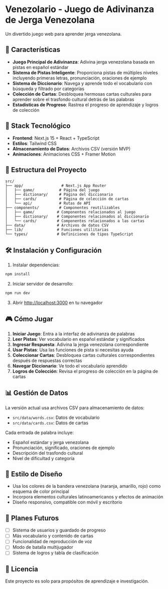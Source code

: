 # Venezolario - Juego de Adivinanza de Jerga Venezolana

Un divertido juego web para aprender jerga venezolana.

## 🎯 Características

- **Juego Principal de Adivinanza**: Adivina jerga venezolana basada en pistas en español estándar
- **Sistema de Pistas Inteligente**: Proporciona pistas de múltiples niveles incluyendo primeras letras, pronunciación, oraciones de ejemplo
- **Sistema de Diccionario**: Navega y aprende todo el vocabulario con búsqueda y filtrado por categorías
- **Colección de Cartas**: Desbloquea hermosas cartas culturales para aprender sobre el trasfondo cultural detrás de las palabras
- **Estadísticas de Progreso**: Rastrea el progreso de aprendizaje y logros de colección

## 🚀 Stack Tecnológico

- **Frontend**: Next.js 15 + React + TypeScript
- **Estilos**: Tailwind CSS
- **Almacenamiento de Datos**: Archivos CSV (versión MVP)
- **Animaciones**: Animaciones CSS + Framer Motion

## 📁 Estructura del Proyecto

```
src/
├── app/                 # Next.js App Router
│   ├── game/           # Página del juego
│   ├── dictionary/     # Página del diccionario
│   ├── cards/          # Página de colección de cartas
│   └── api/            # Rutas de API
├── components/         # Componentes reutilizables
│   ├── game/          # Componentes relacionados al juego
│   ├── dictionary/    # Componentes relacionados al diccionario
│   └── cards/         # Componentes relacionados a las cartas
├── data/              # Archivos de datos CSV
├── lib/               # Funciones utilitarias
└── types/             # Definiciones de tipos TypeScript
```

## 🛠️ Instalación y Configuración

1. Instalar dependencias:
```bash
npm install
```

2. Iniciar servidor de desarrollo:
```bash
npm run dev
```

3. Abrir [http://localhost:3000](http://localhost:3000) en tu navegador

## 🎮 Cómo Jugar

1. **Iniciar Juego**: Entra a la interfaz de adivinanza de palabras
2. **Leer Pistas**: Ver vocabulario en español estándar y significados
3. **Ingresar Respuesta**: Adivina la jerga venezolana correspondiente
4. **Usar Pistas**: Usa las funciones de pista si necesitas ayuda
5. **Coleccionar Cartas**: Desbloquea cartas culturales correspondientes después de respuestas correctas
6. **Navegar Diccionario**: Ve todo el vocabulario aprendido
7. **Logros de Colección**: Revisa el progreso de colección en la página de cartas

## 📊 Gestión de Datos

La versión actual usa archivos CSV para almacenamiento de datos:
- `src/data/words.csv`: Datos de vocabulario
- `src/data/cards.csv`: Datos de cartas

Cada entrada de palabra incluye:
- Español estándar y jerga venezolana
- Pronunciación, significado, oraciones de ejemplo
- Descripción del trasfondo cultural
- Nivel de dificultad y categoría

## 🎨 Estilo de Diseño

- Usa los colores de la bandera venezolana (naranja, amarillo, rojo) como esquema de color principal
- Incorpora elementos culturales latinoamericanos y efectos de animación
- Diseño responsivo, compatible con móvil y escritorio

## 🚧 Planes Futuros

- [ ] Sistema de usuarios y guardado de progreso
- [ ] Más vocabulario y contenido de cartas
- [ ] Funcionalidad de reproducción de voz
- [ ] Modo de batalla multijugador
- [ ] Sistema de logros y tabla de clasificación

## 📝 Licencia

Este proyecto es solo para propósitos de aprendizaje e investigación. 